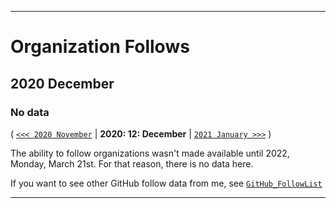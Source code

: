 
***

# Organization Follows

## 2020 December

### No data

( [`<<< 2020 November`](/Follows/2020/11_November/) | **2020: 12: December** | [`2021 January >>>`](/Follows/2021/01_January/) )

The ability to follow organizations wasn't made available until 2022, Monday, March 21st. For that reason, there is no data here.

If you want to see other GitHub follow data from me, see [`GitHub_FollowList`](https://github.com/seanpm2001/GitHub_FollowList/)

***
